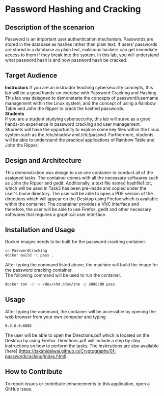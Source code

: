 # Password Hashing and Cracking
## Description of the scenarion
Password is an important user authentication mechanism. Passwords are stored in the database as hashes rather than plain text. If users’ passwords are stored in a database as plain text, malicious hackers can get immediate access to them if they break into the system. In this lab, you will understand what password hash is and how password hash be cracked.  
## Target Audience 
**Instructors**
If you are an instructor teaching cybersecurity concepts, this lab will be a good hands-on exercise with Password Cracking and Hashing. This lab was deisgned to demonstarte the concepts of password/username management within the Linux system, and the concept of using a Rainbow Table and John the Ripper to crack the hashed passwords.   
**Students**  
If you are a student studying cybersecurity, this lab will surve as a good hands-on experience in password cracking and user management. Students will have the opportunity to explore some key files within the Linux system such as the /etc/shadow and /etc/passwd. Furthermore, students will be able to understand the practical applications of Rainbow Table and John the Ripper. 
## Design and Architecture
This demonstration was design to use one container to conduct all of the assigned tasks. The container comes with all the necessary softwares such as John the Ripper and gedit. Additionally, a text file named hashfile1.txt, which will be used in Task3 has been pre-made and copied under the user's home directory. The user will be able to open a PDF version of the directions which will appear on the Desktop using Firefox which is available within the container. The conatainer provides a VNC interface and therefore, the user will be able to use Firefox, gedit and other necessary softwares that requires a graphical user interface. 
## Installation and Usage  
Docker images needs to be built for the password cracking container.
```bash
cd PasswordCracking  
docker build -t pass .
```
After typing the command listed above, the machine will build the image for the password cracking container.   
The following command will be used to run the container.
```bash
docker run -d -v /dev/shm:/dev/shm -p 8888:80 pass
```  
## Usage 
After typing the command, the container will be accessible by opening the web browser from your own computer and typing  
```bash
0.0.0.0:8888
```  
The user will be able to open the Directions.pdf which is located on the Desktop by using Firefox. Directions.pdf will include a step by step instructions on how to perform the tasks. The instrcutions are also available [here] (https://takahideiwai.github.io/Cryptography/01-passwordcracking/index.html). 
## How to Contribute
To report issues or contribute enhancements to this application, open a GitHub issue. 





